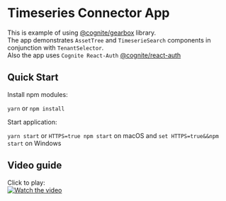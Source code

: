 # Timeseries Connector App

This is example of using [@cognite/gearbox](https://github.com/cognitedata/gearbox.js) library.</br>
The app demonstrates `AssetTree` and `TimeserieSearch` components in conjunction with `TenantSelector`.</br>
Also the app uses `Cognite React-Auth` [@cognite/react-auth](https://github.com/cognitedata/react-auth)

## Quick Start

Install npm modules:

`yarn` or `npm install`

Start application:

`yarn start` or `HTTPS=true npm start` on macOS and `set HTTPS=true&&npm start` on Windows

## Video guide

Click to play:
<br>
[![Watch the video](https://img.youtube.com/vi/4hvF7voDK_g/hqdefault.jpg)](https://www.youtube.com/watch?v=4hvF7voDK_g)
